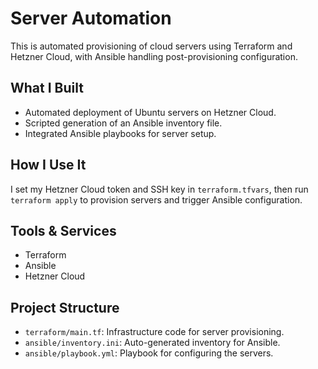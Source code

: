 # Server Automation

This is automated provisioning of cloud servers using Terraform and Hetzner Cloud, with Ansible handling post-provisioning configuration.

## What I Built

- Automated deployment of Ubuntu servers on Hetzner Cloud.
- Scripted generation of an Ansible inventory file.
- Integrated Ansible playbooks for server setup.

## How I Use It

I set my Hetzner Cloud token and SSH key in `terraform.tfvars`, then run `terraform apply` to provision servers and trigger Ansible configuration.

## Tools & Services

- Terraform
- Ansible
- Hetzner Cloud

## Project Structure

- `terraform/main.tf`: Infrastructure code for server provisioning.
- `ansible/inventory.ini`: Auto-generated inventory for Ansible.
- `ansible/playbook.yml`: Playbook for configuring the servers.
